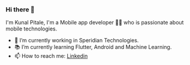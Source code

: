 ### Hi there 👋

I'm Kunal Pitale, I'm a Mobile app developer 👨‍💻 who is passionate about mobile technologies.

- 🔭 I’m currently working in Speridian Technologies.
- 📚 I’m currently learning Flutter, Android and Machine Learning.
- 📫 How to reach me: [Linkedin](https://www.linkedin.com/in/kunal-pitale-70437657/)

